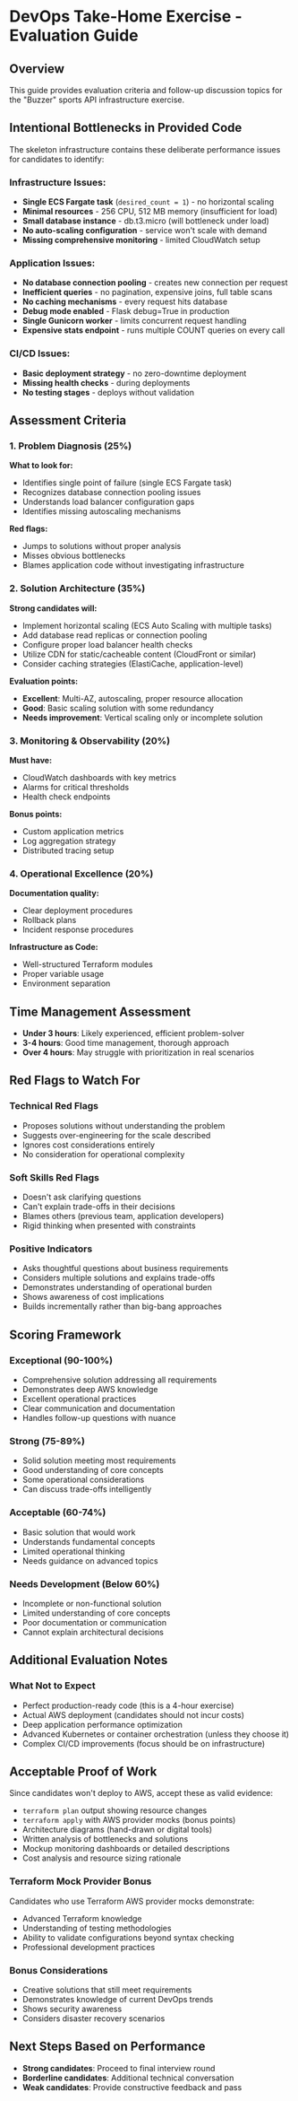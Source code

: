 # DevOps Take-Home Exercise - Evaluation Guide

## Overview
This guide provides evaluation criteria and follow-up discussion topics for the "Buzzer" sports API infrastructure exercise.

## Intentional Bottlenecks in Provided Code
The skeleton infrastructure contains these deliberate performance issues for candidates to identify:

### Infrastructure Issues:
- **Single ECS Fargate task** (`desired_count = 1`) - no horizontal scaling
- **Minimal resources** - 256 CPU, 512 MB memory (insufficient for load)
- **Small database instance** - db.t3.micro (will bottleneck under load)
- **No auto-scaling configuration** - service won't scale with demand
- **Missing comprehensive monitoring** - limited CloudWatch setup

### Application Issues:
- **No database connection pooling** - creates new connection per request
- **Inefficient queries** - no pagination, expensive joins, full table scans
- **No caching mechanisms** - every request hits database
- **Debug mode enabled** - Flask debug=True in production
- **Single Gunicorn worker** - limits concurrent request handling
- **Expensive stats endpoint** - runs multiple COUNT queries on every call

### CI/CD Issues:
- **Basic deployment strategy** - no zero-downtime deployment
- **Missing health checks** - during deployments
- **No testing stages** - deploys without validation

## Assessment Criteria

### 1. Problem Diagnosis (25%)
**What to look for:**
- Identifies single point of failure (single ECS Fargate task)
- Recognizes database connection pooling issues
- Understands load balancer configuration gaps
- Identifies missing autoscaling mechanisms

**Red flags:**
- Jumps to solutions without proper analysis
- Misses obvious bottlenecks
- Blames application code without investigating infrastructure

### 2. Solution Architecture (35%)
**Strong candidates will:**
- Implement horizontal scaling (ECS Auto Scaling with multiple tasks)
- Add database read replicas or connection pooling
- Configure proper load balancer health checks
- Utilize CDN for static/cacheable content (CloudFront or similar)
- Consider caching strategies (ElastiCache, application-level)

**Evaluation points:**
- **Excellent**: Multi-AZ, autoscaling, proper resource allocation
- **Good**: Basic scaling solution with some redundancy
- **Needs improvement**: Vertical scaling only or incomplete solution

### 3. Monitoring & Observability (20%)
**Must have:**
- CloudWatch dashboards with key metrics
- Alarms for critical thresholds
- Health check endpoints

**Bonus points:**
- Custom application metrics
- Log aggregation strategy
- Distributed tracing setup

### 4. Operational Excellence (20%)
**Documentation quality:**
- Clear deployment procedures
- Rollback plans
- Incident response procedures

**Infrastructure as Code:**
- Well-structured Terraform modules
- Proper variable usage
- Environment separation

## Time Management Assessment
- **Under 3 hours**: Likely experienced, efficient problem-solver
- **3-4 hours**: Good time management, thorough approach
- **Over 4 hours**: May struggle with prioritization in real scenarios

## Red Flags to Watch For

### Technical Red Flags
- Proposes solutions without understanding the problem
- Suggests over-engineering for the scale described
- Ignores cost considerations entirely
- No consideration for operational complexity

### Soft Skills Red Flags
- Doesn't ask clarifying questions
- Can't explain trade-offs in their decisions
- Blames others (previous team, application developers)
- Rigid thinking when presented with constraints

### Positive Indicators
- Asks thoughtful questions about business requirements
- Considers multiple solutions and explains trade-offs
- Demonstrates understanding of operational burden
- Shows awareness of cost implications
- Builds incrementally rather than big-bang approaches

## Scoring Framework

### Exceptional (90-100%)
- Comprehensive solution addressing all requirements
- Demonstrates deep AWS knowledge
- Excellent operational practices
- Clear communication and documentation
- Handles follow-up questions with nuance

### Strong (75-89%)
- Solid solution meeting most requirements
- Good understanding of core concepts
- Some operational considerations
- Can discuss trade-offs intelligently

### Acceptable (60-74%)
- Basic solution that would work
- Understands fundamental concepts
- Limited operational thinking
- Needs guidance on advanced topics

### Needs Development (Below 60%)
- Incomplete or non-functional solution
- Limited understanding of core concepts
- Poor documentation or communication
- Cannot explain architectural decisions

## Additional Evaluation Notes

### What Not to Expect
- Perfect production-ready code (this is a 4-hour exercise)
- Actual AWS deployment (candidates should not incur costs)
- Deep application performance optimization
- Advanced Kubernetes or container orchestration (unless they choose it)
- Complex CI/CD improvements (focus should be on infrastructure)

## Acceptable Proof of Work
Since candidates won't deploy to AWS, accept these as valid evidence:
- `terraform plan` output showing resource changes
- `terraform apply` with AWS provider mocks (bonus points)
- Architecture diagrams (hand-drawn or digital tools)
- Written analysis of bottlenecks and solutions
- Mockup monitoring dashboards or detailed descriptions
- Cost analysis and resource sizing rationale

### Terraform Mock Provider Bonus
Candidates who use Terraform AWS provider mocks demonstrate:
- Advanced Terraform knowledge
- Understanding of testing methodologies
- Ability to validate configurations beyond syntax checking
- Professional development practices

### Bonus Considerations
- Creative solutions that still meet requirements
- Demonstrates knowledge of current DevOps trends
- Shows security awareness
- Considers disaster recovery scenarios

## Next Steps Based on Performance
- **Strong candidates**: Proceed to final interview round
- **Borderline candidates**: Additional technical conversation
- **Weak candidates**: Provide constructive feedback and pass